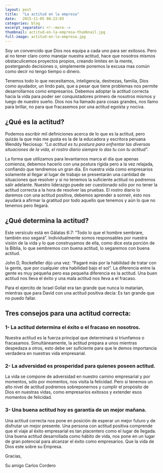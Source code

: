 ```yaml
---
layout: post
title:  "La actitud en la empresa"
date:   2015-11-05 08:22:03
categories: blog
excerpt_separator: <!--more-->
thumbnail: actitud-en-la-empresa-thumbnail.jpg
full-image: actitud-en-la-empresa.jpg
---
```

Soy un convencido que Dios nos equipa a cada uno para ser exitosos. Pero al no tener claro como manejar nuestra actitud, hace que nosotros mismos obstaculicemos proyectos propios, creando limites en la mente, postergando decisiones o, simplemente ponemos la excusa mas común como decir no tengo tiempo o dinero.

<!--more-->

Tenemos todo lo que necesitamos, inteligencia, destrezas, familia, Dios como ayudador, un lindo país, que a pesar que tiene problemas nos permite desarrollarnos como empresarios. Debemos adoptar la actitud correcta hacia la vida para poder ser conquistadores primero de nosotros mismos y luego de nuestro sueño.
Dios nos ha llamado para cosas grandes, nos llamo para brillar, no para que fracasemos por una actitud egoísta y nociva.

## ¿Qué es la actitud?

Podemos escribir mil definiciones acerca de lo que es la actitud, pero quizás la que más me gusta es la de la educadora y escritora peruana Wenddy Neciosup: *“La actitud es tu postura para enfrentar las diversas situaciones de la vida, el rostro diario siempre lo das tu con tu actitud”.*

La forma que utilizamos para levantarnos marca el día que apenas comienza, debemos hacerlo con una postura rígida pero a la vez relajada, confiando que tendremos un gran día. En nuestra vida como empresarios solamente al llegar al lugar de trabajo se presentarán una cantidad de situaciones que resolver y si no tenemos la suficiente actitud no podremos salir adelante. Nuestro liderazgo puede ser cuestionado sólo por no tener la actitud correcta a la hora de resolver las pruebas. El rostro diario lo daremos con una actitud positiva, debemos aprender a sonreír, esto nos ayudará a afirmar la gratitud por todo aquello que tenemos y aún lo que no tenemos pero llegará.

## ¿Qué determina la actitud?

Este versículo está en Gálatas 6:7: “Todo lo que el hombre sembrare, también eso segará”. Individualmente somos responsables por nuestra visión de la vida y lo que construyamos de ella, como dice esta porción de la Biblia, lo que sembremos con buena actitud, lo segaremos con buena actitud. 

John D, Rockefeller dijo una vez: “Pagaré más por la habilidad de tratar con la gente, que por cualquier otra habilidad bajo el sol”. La diferencia entre la gente es muy pequeña pero esa pequeña diferencia es la actitud. Una buen actitud nos lleva el éxito y una mala actitud nos lleva a el fracaso.

Para el ejercito de Israel Goliat era tan grande que nunca lo matarían, mientras que para David con una actitud positiva decía: Es tan grande que no puedo fallar. 

## Tres consejos para una actitud correcta: 

### 1- La actitud determina el éxito o el fracaso en nosotros.
Nuestra actitud es la fuerza principal que determinará si triunfamos o fracasamos. Simultáneamente, la actitud prepara a unos mientras despedaza a otros, esto debe ser suficiente para que le demos importancia verdadera en nuestras vida empresarial.

### 2- La adversidad es prosperidad para quienes poseen actitud.
La vida se compone de adversidad en nuestro camino empresarial y por momentos, sólo por momentos, nos visita la felicidad. Pero si tenemos un alto nivel de actitud podremos sobreponernos y cumplir el propósito de Dios en nuestras vidas, como empresarios exitosos y extender esos momentos de felicidad.

### 3- Una buena actitud hoy es garantía de un mejor mañana.
Una actitud correcta nos pone en posición de esperar un mejor futuro y de disfrutar un mejor presente. Una persona con actitud positiva comprende que el viaje al éxito empresarial es tan placentero como el lugar de llegada.
Una buena actitud desarrollada como hábito de vida, nos pone en un lugar de gran potencial para alcanzar el éxito como empresarios.
Que la vida de Dios este sobre su Empresa.

Gracias,

Su amigo Carlos Cordero